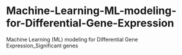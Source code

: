 # Machine-Learning-ML-modeling-for-Differential-Gene-Expression
Machine Learning (ML) modeling for Differential Gene Expression_Significant genes
